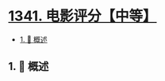 # [1341. 电影评分【中等】](https://github.com/Tdahuyou/TNotes.leetcode/tree/main/notes/1341.%20%E7%94%B5%E5%BD%B1%E8%AF%84%E5%88%86%E3%80%90%E4%B8%AD%E7%AD%89%E3%80%91)

<!-- region:toc -->

- [1. 📝 概述](#1--概述)

<!-- endregion:toc -->

## 1. 📝 概述
